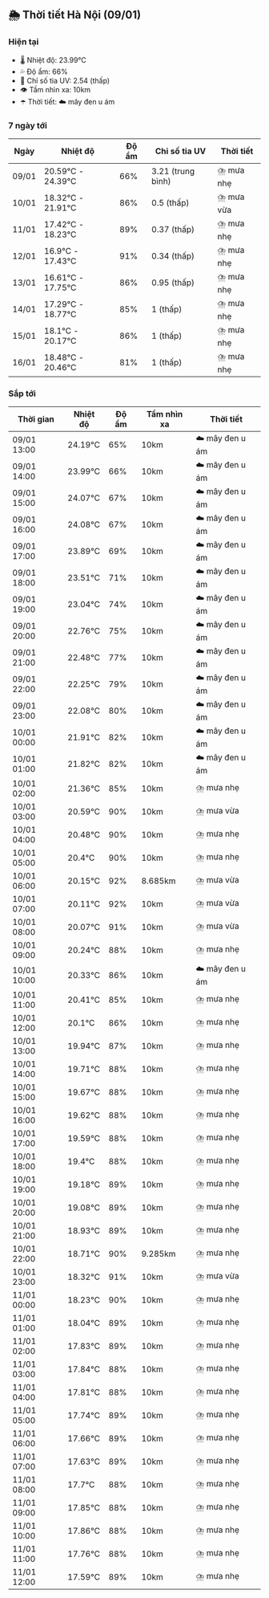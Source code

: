 ## 🌦️ Thời tiết Hà Nội (09/01)

### Hiện tại

- 🌡️ Nhiệt độ: 23.99℃
- 💦 Độ ẩm: 66%
- 🌟 Chỉ số tia UV: 2.54 (thấp)
- 👁️ Tầm nhìn xa: 10km
- ☂️ Thời tiết: ☁️ mây đen u ám

### 7 ngày tới

| Ngày | Nhiệt độ | Độ ẩm | Chỉ số tia UV | Thời tiết |
| --- | --- | --- | --- | --- |
| 09/01 | 20.59℃ - 24.39℃ | 66% | 3.21 (trung bình) | ⛈️ mưa nhẹ |
| 10/01 | 18.32℃ - 21.91℃ | 86% | 0.5 (thấp) | ⛈️ mưa vừa |
| 11/01 | 17.42℃ - 18.23℃ | 89% | 0.37 (thấp) | ⛈️ mưa nhẹ |
| 12/01 | 16.9℃ - 17.43℃ | 91% | 0.34 (thấp) | ⛈️ mưa nhẹ |
| 13/01 | 16.61℃ - 17.75℃ | 86% | 0.95 (thấp) | ⛈️ mưa nhẹ |
| 14/01 | 17.29℃ - 18.77℃ | 85% | 1 (thấp) | ⛈️ mưa nhẹ |
| 15/01 | 18.1℃ - 20.17℃ | 86% | 1 (thấp) | ⛈️ mưa nhẹ |
| 16/01 | 18.48℃ - 20.46℃ | 81% | 1 (thấp) | ⛈️ mưa nhẹ |

### Sắp tới

| Thời gian | Nhiệt độ | Độ ẩm | Tầm nhìn xa | Thời tiết |
| --- | --- | --- | --- | --- |
| 09/01 13:00 | 24.19℃ | 65% | 10km | ☁️ mây đen u ám |
| 09/01 14:00 | 23.99℃ | 66% | 10km | ☁️ mây đen u ám |
| 09/01 15:00 | 24.07℃ | 67% | 10km | ☁️ mây đen u ám |
| 09/01 16:00 | 24.08℃ | 67% | 10km | ☁️ mây đen u ám |
| 09/01 17:00 | 23.89℃ | 69% | 10km | ☁️ mây đen u ám |
| 09/01 18:00 | 23.51℃ | 71% | 10km | ☁️ mây đen u ám |
| 09/01 19:00 | 23.04℃ | 74% | 10km | ☁️ mây đen u ám |
| 09/01 20:00 | 22.76℃ | 75% | 10km | ☁️ mây đen u ám |
| 09/01 21:00 | 22.48℃ | 77% | 10km | ☁️ mây đen u ám |
| 09/01 22:00 | 22.25℃ | 79% | 10km | ☁️ mây đen u ám |
| 09/01 23:00 | 22.08℃ | 80% | 10km | ☁️ mây đen u ám |
| 10/01 00:00 | 21.91℃ | 82% | 10km | ☁️ mây đen u ám |
| 10/01 01:00 | 21.82℃ | 82% | 10km | ☁️ mây đen u ám |
| 10/01 02:00 | 21.36℃ | 85% | 10km | ⛈️ mưa nhẹ |
| 10/01 03:00 | 20.59℃ | 90% | 10km | ⛈️ mưa vừa |
| 10/01 04:00 | 20.48℃ | 90% | 10km | ⛈️ mưa nhẹ |
| 10/01 05:00 | 20.4℃ | 90% | 10km | ⛈️ mưa nhẹ |
| 10/01 06:00 | 20.15℃ | 92% | 8.685km | ⛈️ mưa vừa |
| 10/01 07:00 | 20.11℃ | 92% | 10km | ⛈️ mưa vừa |
| 10/01 08:00 | 20.07℃ | 91% | 10km | ⛈️ mưa vừa |
| 10/01 09:00 | 20.24℃ | 88% | 10km | ⛈️ mưa nhẹ |
| 10/01 10:00 | 20.33℃ | 86% | 10km | ☁️ mây đen u ám |
| 10/01 11:00 | 20.41℃ | 85% | 10km | ⛈️ mưa nhẹ |
| 10/01 12:00 | 20.1℃ | 86% | 10km | ⛈️ mưa nhẹ |
| 10/01 13:00 | 19.94℃ | 87% | 10km | ⛈️ mưa nhẹ |
| 10/01 14:00 | 19.71℃ | 88% | 10km | ⛈️ mưa nhẹ |
| 10/01 15:00 | 19.67℃ | 88% | 10km | ⛈️ mưa nhẹ |
| 10/01 16:00 | 19.62℃ | 88% | 10km | ⛈️ mưa nhẹ |
| 10/01 17:00 | 19.59℃ | 88% | 10km | ⛈️ mưa nhẹ |
| 10/01 18:00 | 19.4℃ | 88% | 10km | ⛈️ mưa nhẹ |
| 10/01 19:00 | 19.18℃ | 89% | 10km | ⛈️ mưa nhẹ |
| 10/01 20:00 | 19.08℃ | 89% | 10km | ⛈️ mưa nhẹ |
| 10/01 21:00 | 18.93℃ | 89% | 10km | ⛈️ mưa nhẹ |
| 10/01 22:00 | 18.71℃ | 90% | 9.285km | ⛈️ mưa nhẹ |
| 10/01 23:00 | 18.32℃ | 91% | 10km | ⛈️ mưa vừa |
| 11/01 00:00 | 18.23℃ | 90% | 10km | ⛈️ mưa nhẹ |
| 11/01 01:00 | 18.04℃ | 89% | 10km | ⛈️ mưa nhẹ |
| 11/01 02:00 | 17.83℃ | 89% | 10km | ⛈️ mưa nhẹ |
| 11/01 03:00 | 17.84℃ | 88% | 10km | ⛈️ mưa nhẹ |
| 11/01 04:00 | 17.81℃ | 88% | 10km | ⛈️ mưa nhẹ |
| 11/01 05:00 | 17.74℃ | 89% | 10km | ⛈️ mưa nhẹ |
| 11/01 06:00 | 17.66℃ | 89% | 10km | ⛈️ mưa nhẹ |
| 11/01 07:00 | 17.63℃ | 89% | 10km | ⛈️ mưa nhẹ |
| 11/01 08:00 | 17.7℃ | 88% | 10km | ⛈️ mưa nhẹ |
| 11/01 09:00 | 17.85℃ | 88% | 10km | ⛈️ mưa nhẹ |
| 11/01 10:00 | 17.86℃ | 88% | 10km | ⛈️ mưa nhẹ |
| 11/01 11:00 | 17.76℃ | 88% | 10km | ⛈️ mưa nhẹ |
| 11/01 12:00 | 17.59℃ | 89% | 10km | ⛈️ mưa nhẹ |
